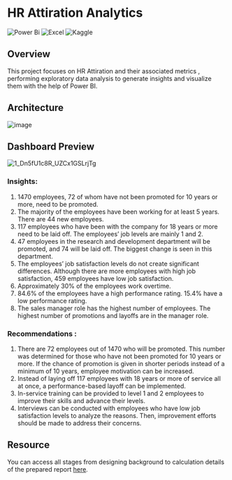 # HR Attiration Analytics
 ![Power Bi](https://img.shields.io/badge/power_bi-F2C811?style=for-the-badge&logo=powerbi&logoColor=black)  ![Excel](https://img.shields.io/badge/Microsoft%20Excel-217346.svg?style=for-the-badge&logo=Microsoft-Excel&logoColor=white) ![Kaggle](https://img.shields.io/badge/Kaggle-20BEFF.svg?style=for-the-badge&logo=Kaggle&logoColor=white)
 
 
 
 
## Overview
This project focuses on  HR Attiration and their associated metrics  , performing exploratory data analysis to generate insights and visualize them with the help of Power BI.



## Architecture
![image](https://github.com/Pranjali-d/HR_powerBI_Report/assets/49934575/0f453712-ff02-4461-a574-9fddafdd8d58)


## Dashboard Preview
![1_Dn5fU1c8R_UZCx1GSLrjTg](https://github.com/Pranjali-d/HR_powerBI_Report/assets/49934575/5550c8e6-eaa4-44db-bf78-6f5db7fedc7e)

### Insights:
1. 1470 employees, 72 of whom have not been promoted for 10 years or more, need to be promoted.
2. The majority of the employees have been working for at least 5 years. There are 44 new employees.
3. 117 employees who have been with the company for 18 years or more need to be laid off. The employees’ job levels are mainly 1 and 2.
4. 47 employees in the research and development department will be promoted, and 74 will be laid off. The biggest change is seen in this department.
5. The employees’ job satisfaction levels do not create significant differences. Although there are more employees with high job satisfaction, 459 employees have low job  satisfaction.
6. Approximately 30% of the employees work overtime.
7. 84.6% of the employees have a high performance rating. 15.4% have a low performance rating.
8. The sales manager role has the highest number of employees. The highest number of promotions and layoffs are in the manager role.
  
  
### Recommendations :
1. There are 72 employees out of 1470 who will be promoted. This number was determined for those who have not been promoted for 10 years or more. If the chance of promotion is given in shorter periods instead of a minimum of 10 years, employee motivation can be increased.
2. Instead of laying off 117 employees with 18 years or more of service all at once, a performance-based layoff can be implemented.
3. In-service training can be provided to level 1 and 2 employees to improve their skills and advance their levels.
4. Interviews can be conducted with employees who have low job satisfaction levels to analyze the reasons. Then, improvement efforts should be made to address their concerns.

## Resource
 You can access all stages from designing background to calculation details of the prepared report [here](https://github.com/Pranjali-d/HR_powerBI_Report/blob/main/Resources).
